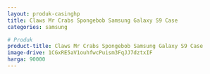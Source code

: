 ```yaml
---
layout: produk-casinghp
title: Claws Mr Crabs Spongebob Samsung Galaxy S9 Case
categories: samsung

# Produk
product-title: Claws Mr Crabs Spongebob Samsung Galaxy S9 Case
image-drive: 1CGxRE5aV1ouhfwcPuism3FqJJ7dztxIF
harga: 90000
---
```

